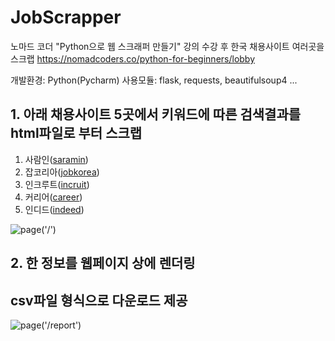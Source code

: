 # JobScrapper

노마드 코더 "Python으로 웹 스크래퍼 만들기" 강의 수강 후 한국 채용사이트 여러곳을 스크랩
https://nomadcoders.co/python-for-beginners/lobby

개발환경: Python(Pycharm)
사용모듈: flask, requests, beautifulsoup4 ...

## 1. 아래 채용사이트 5곳에서 키워드에 따른 검색결과를 html파일로 부터 스크랩

1. 사람인([saramin](https://www.saramin.co.kr/))
2. 잡코리아([jobkorea](https://www.jobkorea.co.kr/))
3. 인크루트([incruit](https://www.incruit.com/))
4. 커리어([career](http://www.career.co.kr/))
5. 인디드([indeed](https://kr.indeed.com/))

![page('/')](https://user-images.githubusercontent.com/79616878/115116914-1855e700-9fd7-11eb-9ba7-375f5abaab17.png)

## 2. 한 정보를 웹페이지 상에 렌더링
##    csv파일 형식으로 다운로드 제공

![page('/report')](https://user-images.githubusercontent.com/79616878/115116715-0c1d5a00-9fd6-11eb-803a-d4f0034fc929.png)
